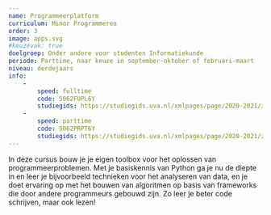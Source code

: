```yaml
---
name: Programmeerplatform
curriculum: Minor Programmeren
order: 3
image: apps.svg
#keuzevak: true
doelgroep: Onder andere voor studenten Informatiekunde
periode: Parttime, naar keuze in september-oktober of februari-maart
niveau: derdejaars
info:
    -
        speed: fulltime
        code: 5062FUPL6Y
        studiegids: https://studiegids.uva.nl/xmlpages/page/2020-2021/zoek-vak/vak/80266
    -
        speed: parttime
        code: 5062PRPT6Y
        studiegids: https://studiegids.uva.nl/xmlpages/page/2020-2021/zoek-vak/vak/80265
---
```


In deze cursus bouw je je eigen toolbox voor het oplossen van programmeerproblemen. Met je basiskennis van Python ga je nu de diepte in en leer je bijvoorbeeld technieken voor het analyseren van data, en je doet ervaring op met het bouwen van algoritmen op basis van frameworks die door andere programmeurs gebouwd zijn. Zo leer je beter code schrijven, maar ook lezen!
